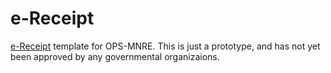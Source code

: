 # e-Receipt
[e-Receipt](https://kietpawpan.github.io/e-Receipt/e-Receipt.html
) template for OPS-MNRE. This is just a prototype, and has not yet been approved by any governmental organizaions. 
